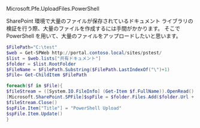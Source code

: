 Microsoft.Pfe.UploadFiles.PowerShell

SharePoint 環境で大量のファイルが保存されているドキュメント ライブラリの検証を行う際、大量のファイルを作成するには手間がかかります。
そこで PowerShell を用いて、大量のファイルをアップロードしたいと思います。

```PowerShell
$FilePath="C:\test"
$web = Get-SPWeb http://portal.contoso.local/sites/pstest/
$list = $web.lists["共有ドキュメント"]
$folder = $list.RootFolder
$FileName = $FilePath.Substring($FilePath.LastIndexOf("\")+1)
$File= Get-ChildItem $FilePath            

foreach($f in $File){
$fileStream = ([System.IO.FileInfo] (Get-Item $f.FullName)).OpenRead()            
[Microsoft.SharePoint.SPFile]$spFile = $folder.Files.Add($folder.Url + "/" + $f.Name, [System.IO.Stream]$fileStream, $true)            
$fileStream.Close()     
$spFile.Item["Title"] = "PowerShell Upload"            
$spFile.Item.Update()
}
```
